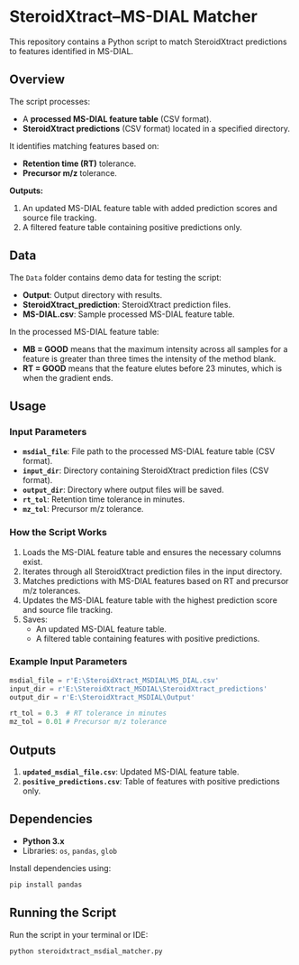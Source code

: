 # SteroidXtract&ndash;MS-DIAL Matcher

This repository contains a Python script to match SteroidXtract predictions to features identified in MS-DIAL.

## Overview
The script processes:
- A **processed MS-DIAL feature table** (CSV format).
- **SteroidXtract predictions** (CSV format) located in a specified directory.

It identifies matching features based on:
- **Retention time (RT)** tolerance.
- **Precursor m/z** tolerance.

**Outputs:**
1. An updated MS-DIAL feature table with added prediction scores and source file tracking.
2. A filtered feature table containing positive predictions only.

## Data

The `Data` folder contains demo data for testing the script:
- **Output**: Output directory with results.
- **SteroidXtract_prediction**: SteroidXtract prediction files.
- **MS-DIAL.csv**: Sample processed MS-DIAL feature table.

In the processed MS-DIAL feature table:
- **MB = GOOD** means that the maximum intensity across all samples for a feature is greater than three times the intensity of the method blank.
- **RT = GOOD** means that the feature elutes before 23 minutes, which is when the gradient ends.

## Usage
### Input Parameters
- **`msdial_file`**: File path to the processed MS-DIAL feature table (CSV format).
- **`input_dir`**: Directory containing SteroidXtract prediction files (CSV format).
- **`output_dir`**: Directory where output files will be saved.
- **`rt_tol`**: Retention time tolerance in minutes.
- **`mz_tol`**: Precursor m/z tolerance.

### How the Script Works
1. Loads the MS-DIAL feature table and ensures the necessary columns exist.
2. Iterates through all SteroidXtract prediction files in the input directory.
3. Matches predictions with MS-DIAL features based on RT and precursor m/z tolerances.
4. Updates the MS-DIAL feature table with the highest prediction score and source file tracking.
5. Saves:
   - An updated MS-DIAL feature table.
   - A filtered table containing features with positive predictions.

### Example Input Parameters
```python
msdial_file = r'E:\SteroidXtract_MSDIAL\MS_DIAL.csv'
input_dir = r'E:\SteroidXtract_MSDIAL\SteroidXtract_predictions'
output_dir = r'E:\SteroidXtract_MSDIAL\Output'

rt_tol = 0.3  # RT tolerance in minutes
mz_tol = 0.01 # Precursor m/z tolerance
```

## Outputs
1. **`updated_msdial_file.csv`**: Updated MS-DIAL feature table.
2. **`positive_predictions.csv`**: Table of features with positive predictions only.

## Dependencies
- **Python 3.x**
- Libraries: `os`, `pandas`, `glob`

Install dependencies using:
```bash
pip install pandas
```

## Running the Script
Run the script in your terminal or IDE:
```bash
python steroidxtract_msdial_matcher.py
```
